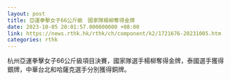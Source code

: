 ```yaml
---
layout: post
title: 亞運拳擊女子66公斤級　國家隊楊柳奪得金牌
date: 2023-10-05 20:01:57.000000000 +08:00
link: https://news.rthk.hk/rthk/ch/component/k2/1721676-20231005.htm
categories: rthk
---
```


杭州亞運拳擊女子66公斤級項目決賽，國家隊選手楊柳奪得金牌，泰國選手獲得銀牌，中華台北和哈薩克選手分別獲得銅牌。
